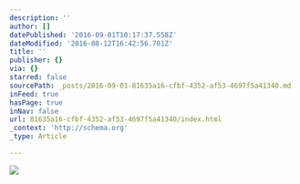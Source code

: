```yaml
---
description: ''
author: []
datePublished: '2016-09-01T10:17:37.558Z'
dateModified: '2016-08-12T16:42:56.701Z'
title: ''
publisher: {}
via: {}
starred: false
sourcePath: _posts/2016-09-01-81635a16-cfbf-4352-af53-4697f5a41340.md
inFeed: true
hasPage: true
inNav: false
url: 81635a16-cfbf-4352-af53-4697f5a41340/index.html
_context: 'http://schema.org'
_type: Article

---
```

![](https://the-grid-user-content.s3-us-west-2.amazonaws.com/01f9c004-0727-4b8c-9987-5b5ddd88f315.jpg)